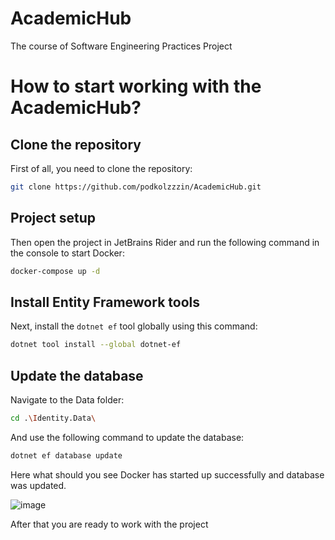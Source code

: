# AcademicHub
The course of Software Engineering Practices Project



# How to start working with the AcademicHub?

## Clone the repository
First of all, you need to clone the repository:

```bash
git clone https://github.com/podkolzzzin/AcademicHub.git
```

## Project setup
Then open the project in JetBrains Rider and run the following command in the console to start Docker:

```bash
docker-compose up -d
```

## Install Entity Framework tools
Next, install the `dotnet ef` tool globally using this command:

```bash
dotnet tool install --global dotnet-ef
```

## Update the database
Navigate to the Data folder:

```bash
cd .\Identity.Data\
```

And use the following command to update the database:

```bash
dotnet ef database update
```

Here what should you see Docker has started up successfully and database was updated.

![image](https://github.com/podkolzzzin/AcademicHub/assets/94047397/c0469c30-beed-447c-ba0e-d1bed468cf78)

After that you are ready to work with the project
